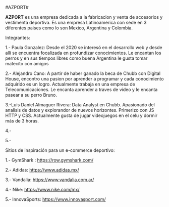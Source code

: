 #AZPORT#

**AZPORT** es una empresa dedicada a la fabricacion y venta de accesorios y vestimenta deportiva. Es una empresa Latinoamerica con sede en 3 diferentes paises como lo son Mexico, Argentina y Colombia.

Integrantes:

1.- Paula Gonzalez: Desde el 2020 se interesó en el desarrollo web y desde allí se encuentra focalizada en profundizar conocimientos. Le encantan los perros y en sus tiempos libres como buena Argentina le gusta tomar matecito con amigos

2.- Alejandro Cano: A partir de haber ganado la beca de Chubb con Digital House, encontro una pasion por aprender a programar y cada conocimiento adquirido es un logro. Actualmente trabaja en una empresa de Telecomunicaciones. Le encanta aprender a traves de video y le encanta pasear a su perro Bruno.

3.-Luis Daniel Almaguer Rivera: Data Analyst en Chubb. Apasionado del analisis de datos y explorandor de nuevos horizontes. Primerizo con JS HTTP y CSS. Actualmente gusta de jugar videojuegos en el celu  y dormir más de 3 horas.

4.-

5.- 



Sitios de inspiración para un e-commerce deportivo:

1.- GymShark : https://row.gymshark.com/

2.- Adidas: https://www.adidas.mx/

3.- Vandalia: https://www.vandalia.com.ar/

4.- Nike: https://www.nike.com/mx/

5.- InnovaSports: https://www.innovasport.com/

